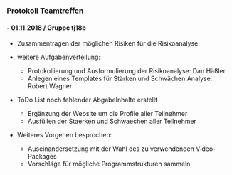 ﻿### Protokoll Teamtreffen
####  - 01.11.2018 / Gruppe tj18b

+ Zusammentragen der möglichen Risiken für die Risikoanalyse
+ weitere Aufgabenverteilung: 
  + Protokollierung und Ausformulierung der Risikoanalyse: Dan Häßler
  + Anlegen eines Templates für Stärken und Schwächen Analyse: Robert Wagner


+ ToDo List noch fehlender AbgabeInhalte erstellt
   +  Ergänzung der Website um die Profile aller Teilnehmer
   +  Ausfüllen der Staerken und Schwaechen aller Teilnehmer
 + Weiteres Vorgehen besprochen:
    + Auseinandersetzung mit der Wahl des zu verwendenden Video-Packages
    +  Vorschläge für mögliche Programmstrukturen sammeln

